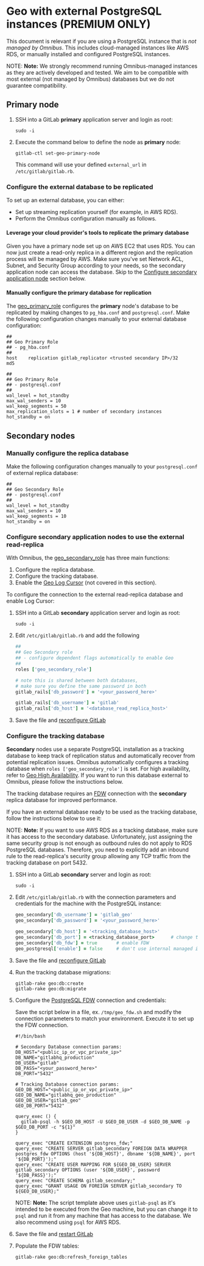 # Geo with external PostgreSQL instances **(PREMIUM ONLY)**

This document is relevant if you are using a PostgreSQL instance that is *not
managed by Omnibus*. This includes cloud-managed instances like AWS RDS, or
manually installed and configured PostgreSQL instances.

NOTE: **Note:**
We strongly recommend running Omnibus-managed instances as they are actively
developed and tested. We aim to be compatible with most external
(not managed by Omnibus) databases but we do not guarantee compatibility.

## **Primary** node

1. SSH into a GitLab **primary** application server and login as root:

   ```shell
   sudo -i
   ```

1. Execute the command below to define the node as **primary** node:

   ```shell
   gitlab-ctl set-geo-primary-node
   ```

   This command will use your defined `external_url` in `/etc/gitlab/gitlab.rb`.

### Configure the external database to be replicated

To set up an external database, you can either:

- Set up streaming replication yourself (for example, in AWS RDS).
- Perform the Omnibus configuration manually as follows.

#### Leverage your cloud provider's tools to replicate the primary database

Given you have a primary node set up on AWS EC2 that uses RDS.
You can now just create a read-only replica in a different region and the
replication process will be managed by AWS. Make sure you've set Network ACL, Subnet, and
Security Group according to your needs, so the secondary application node can access the database.
Skip to the [Configure secondary application node](#configure-secondary-application-nodes-to-use-the-external-read-replica) section below.

#### Manually configure the primary database for replication

The [geo_primary_role](https://docs.gitlab.com/omnibus/roles/#gitlab-geo-roles)
configures the **primary** node's database to be replicated by making changes to
`pg_hba.conf` and `postgresql.conf`. Make the following configuration changes
manually to your external database configuration:

```plaintext
##
## Geo Primary Role
## - pg_hba.conf
##
host    replication gitlab_replicator <trusted secondary IP>/32     md5
```

```plaintext
##
## Geo Primary Role
## - postgresql.conf
##
wal_level = hot_standby
max_wal_senders = 10
wal_keep_segments = 50
max_replication_slots = 1 # number of secondary instances
hot_standby = on
```

## **Secondary** nodes

### Manually configure the replica database

Make the following configuration changes manually to your `postgresql.conf`
of external replica database:

```plaintext
##
## Geo Secondary Role
## - postgresql.conf
##
wal_level = hot_standby
max_wal_senders = 10
wal_keep_segments = 10
hot_standby = on
```

### Configure **secondary** application nodes to use the external read-replica

With Omnibus, the
[geo_secondary_role](https://docs.gitlab.com/omnibus/roles/#gitlab-geo-roles)
has three main functions:

1. Configure the replica database.
1. Configure the tracking database.
1. Enable the [Geo Log Cursor](index.md#geo-log-cursor) (not covered in this section).

To configure the connection to the external read-replica database and enable Log Cursor:

1. SSH into a GitLab **secondary** application server and login as root:

   ```shell
   sudo -i
   ```

1. Edit `/etc/gitlab/gitlab.rb` and add the following

   ```ruby
   ##
   ## Geo Secondary role
   ## - configure dependent flags automatically to enable Geo
   ##
   roles ['geo_secondary_role']

   # note this is shared between both databases,
   # make sure you define the same password in both
   gitlab_rails['db_password'] = '<your_password_here>'

   gitlab_rails['db_username'] = 'gitlab'
   gitlab_rails['db_host'] = '<database_read_replica_host>'
   ```

1. Save the file and [reconfigure GitLab](../../restart_gitlab.md#omnibus-gitlab-reconfigure)

### Configure the tracking database

**Secondary** nodes use a separate PostgreSQL installation as a tracking
database to keep track of replication status and automatically recover from
potential replication issues. Omnibus automatically configures a tracking database
when `roles ['geo_secondary_role']` is set. For high availability,
refer to [Geo High Availability](../../availability/index.md).
If you want to run this database external to Omnibus, please follow the instructions below.

The tracking database requires an [FDW](https://www.postgresql.org/docs/9.6/postgres-fdw.html)
connection with the **secondary** replica database for improved performance.

If you have an external database ready to be used as the tracking database,
follow the instructions below to use it:

NOTE: **Note:**
If you want to use AWS RDS as a tracking database, make sure it has access to
the secondary database. Unfortunately, just assigning the same security group is not enough as
outbound rules do not apply to RDS PostgreSQL databases. Therefore, you need to explicitly add an inbound
rule to the read-replica's security group allowing any TCP traffic from
the tracking database on port 5432.

1. SSH into a GitLab **secondary** server and login as root:

   ```shell
   sudo -i
   ```

1. Edit `/etc/gitlab/gitlab.rb` with the connection parameters and credentials for
   the machine with the PostgreSQL instance:

   ```ruby
   geo_secondary['db_username'] = 'gitlab_geo'
   geo_secondary['db_password'] = '<your_password_here>'

   geo_secondary['db_host'] = '<tracking_database_host>'
   geo_secondary['db_port'] = <tracking_database_port>      # change to the correct port
   geo_secondary['db_fdw'] = true       # enable FDW
   geo_postgresql['enable'] = false     # don't use internal managed instance
   ```

1. Save the file and [reconfigure GitLab](../../restart_gitlab.md#omnibus-gitlab-reconfigure)

1. Run the tracking database migrations:

   ```shell
   gitlab-rake geo:db:create
   gitlab-rake geo:db:migrate
   ```

1. Configure the [PostgreSQL FDW](https://www.postgresql.org/docs/9.6/postgres-fdw.html)
   connection and credentials:

   Save the script below in a file, ex. `/tmp/geo_fdw.sh` and modify the connection
   parameters to match your environment. Execute it to set up the FDW connection.

   ```shell
   #!/bin/bash

   # Secondary Database connection params:
   DB_HOST="<public_ip_or_vpc_private_ip>"
   DB_NAME="gitlabhq_production"
   DB_USER="gitlab"
   DB_PASS="<your_password_here>"
   DB_PORT="5432"

   # Tracking Database connection params:
   GEO_DB_HOST="<public_ip_or_vpc_private_ip>"
   GEO_DB_NAME="gitlabhq_geo_production"
   GEO_DB_USER="gitlab_geo"
   GEO_DB_PORT="5432"

   query_exec () {
     gitlab-psql -h $GEO_DB_HOST -U $GEO_DB_USER -d $GEO_DB_NAME -p $GEO_DB_PORT -c "${1}"
   }

   query_exec "CREATE EXTENSION postgres_fdw;"
   query_exec "CREATE SERVER gitlab_secondary FOREIGN DATA WRAPPER postgres_fdw OPTIONS (host '${DB_HOST}', dbname '${DB_NAME}', port '${DB_PORT}');"
   query_exec "CREATE USER MAPPING FOR ${GEO_DB_USER} SERVER gitlab_secondary OPTIONS (user '${DB_USER}', password '${DB_PASS}');"
   query_exec "CREATE SCHEMA gitlab_secondary;"
   query_exec "GRANT USAGE ON FOREIGN SERVER gitlab_secondary TO ${GEO_DB_USER};"
   ```

   NOTE: **Note:** The script template above uses `gitlab-psql` as it's intended to be executed from the Geo machine,
   but you can change it to `psql` and run it from any machine that has access to the database. We also recommend using
   `psql` for AWS RDS.

1. Save the file and [restart GitLab](../../restart_gitlab.md#omnibus-gitlab-restart)
1. Populate the FDW tables:

   ```shell
   gitlab-rake geo:db:refresh_foreign_tables
   ```
